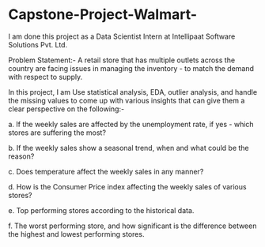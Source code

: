 # Capstone-Project-Walmart-

I am done this project as a Data Scientist Intern at Intellipaat Software Solutions Pvt. Ltd.

Problem Statement:- A retail store that has multiple outlets across the country are facing issues in managing the inventory - to match the demand with respect to supply.

In this project, I am Use statistical analysis, EDA, outlier analysis, and handle the missing values to come up with various insights that can give them a clear perspective on the following:-

a. If the weekly sales are affected by the unemployment rate, if yes - which stores are suffering the most?

b. If the weekly sales show a seasonal trend, when and what could be the reason?

c. Does temperature affect the weekly sales in any manner?

d. How is the Consumer Price index affecting the weekly sales of various stores?

e. Top performing stores according to the historical data.

f. The worst performing store, and how significant is the difference between the highest and lowest performing stores.
